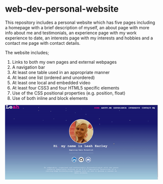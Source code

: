 # web-dev-personal-website

This repository includes a personal website which has five pages including a homepage with a brief description of myself, an about page with more info about me and testimonials, an experience page with my work experience to date, an interests page with my interests and hobbies and a contact me page with contact details.

The website includes; 

1. Links to both my own pages and external webpages
2. A navigation bar
3. At least one table used in an appropriate manner
4. At least one list (ordered amd unordered)
5. At least one local and embedded video
6. At least four CSS3 and four HTML5 specific elements
7. Use of the CSS positional properties (e.g. position, float)
8. Use of both inline and block elements



![Website](https://github.com/LeahE128/web-dev-personal-website/blob/main/Images/ezgif.com-gif-maker.gif)

